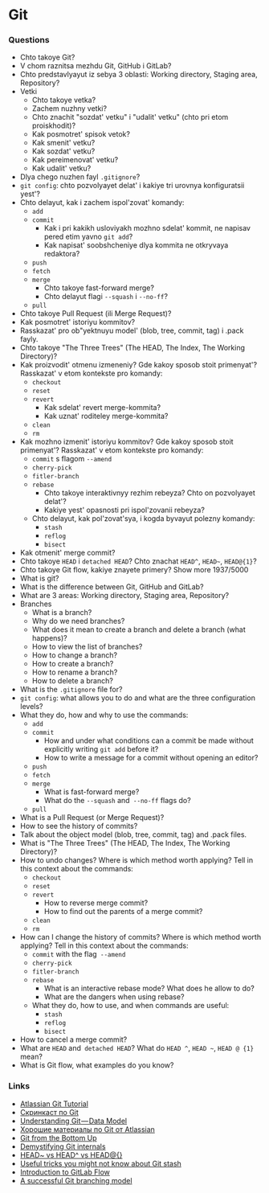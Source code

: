 # Git

### Questions

* Chto takoye Git?
* V chom raznitsa mezhdu Git, GitHub i GitLab?
* Chto predstavlyayut iz sebya 3 oblasti: Working directory, Staging area, Repository?
* Vetki
  * Chto takoye vetka?
  * Zachem nuzhny vetki?
  * Chto znachit "sozdat' vetku" i "udalit' vetku" (chto pri etom proiskhodit)?
  * Kak posmotret' spisok vetok?
  * Kak smenit' vetku?
  * Kak sozdat' vetku?
  * Kak pereimenovat' vetku?
  * Kak udalit' vetku?
* Dlya chego nuzhen fayl `.gitignore`?
* `git config`: chto pozvolyayet delat' i kakiye tri urovnya konfiguratsii yest'?
* Chto delayut, kak i zachem ispol'zovat' komandy:
  * `add`
  * `commit`
    * Kak i pri kakikh usloviyakh mozhno sdelat' kommit, ne napisav pered etim yavno `git add`?
    * Kak napisat' soobshcheniye dlya kommita ne otkryvaya redaktora?
  * `push`
  * `fetch`
  * `merge`
    * Chto takoye fast-forward merge?
    * Chto delayut flagi `--squash` i `--no-ff`?
  * `pull`
* Chto takoye Pull Request (ili Merge Request)?
* Kak posmotret' istoriyu kommitov?
* Rasskazat' pro ob"yektnuyu model' (blob, tree, commit, tag) i .pack fayly.
* Chto takoye "The Three Trees" (The HEAD, The Index, The Working Directory)?
* Kak proizvodit' otmenu izmeneniy? Gde kakoy sposob stoit primenyat'? Rasskazat' v etom kontekste pro komandy:
  * `checkout`
  * `reset`
  * `revert`
    * Kak sdelat' revert merge-kommita?
    * Kak uznat' roditeley merge-kommita?
  * `clean`
  * `rm`
* Kak mozhno izmenit' istoriyu kommitov? Gde kakoy sposob stoit primenyat'? Rasskazat' v etom kontekste pro komandy:
  * `commit` s flagom `--amend`
  * `cherry-pick`
  * `fitler-branch`
  * `rebase`
    * Chto takoye interaktivnyy rezhim rebeyza? Chto on pozvolyayet delat'?
    * Kakiye yest' opasnosti pri ispol'zovanii rebeyza?
  * Chto delayut, kak pol'zovat'sya, i kogda byvayut polezny komandy:
    * `stash`
    * `reflog`
    * `bisect`
* Kak otmenit' merge commit?
* Chto takoye `HEAD` i `detached HEAD`? Chto znachat `HEAD^`, `HEAD~`, `HEAD@{1}`?
* Chto takoye Git flow, kakiye znayete primery?
Show more
1937/5000
* What is git?
* What is the difference between Git, GitHub and GitLab?
* What are 3 areas: Working directory, Staging area, Repository?
* Branches
  * What is a branch?
  * Why do we need branches?
  * What does it mean to create a branch and delete a branch (what happens)?
  * How to view the list of branches?
  * How to change a branch?
  * How to create a branch?
  * How to rename a branch?
  * How to delete a branch?
* What is the `.gitignore` file for?
* `git config`: what allows you to do and what are the three configuration levels?
* What they do, how and why to use the commands:
  * `add`
  * `commit`
    * How and under what conditions can a commit be made without explicitly writing `git add` before it?
    * How to write a message for a commit without opening an editor?
  * `push`
  * `fetch`
  * `merge`
    * What is fast-forward merge?
    * What do the `--squash` and` --no-ff` flags do?
  * `pull`
* What is a Pull Request (or Merge Request)?
* How to see the history of commits?
* Talk about the object model (blob, tree, commit, tag) and .pack files.
* What is "The Three Trees" (The HEAD, The Index, The Working Directory)?
* How to undo changes? Where is which method worth applying? Tell in this context about the commands:
  * `checkout`
  * `reset`
  * `revert`
    * How to reverse merge commit?
    * How to find out the parents of a merge commit?
  * `clean`
  * `rm`
* How can I change the history of commits? Where is which method worth applying? Tell in this context about the commands:
  * `commit` with the flag` --amend`
  * `cherry-pick`
  * `fitler-branch`
  * `rebase`
    * What is an interactive rebase mode? What does he allow to do?
    * What are the dangers when using rebase?
  * What they do, how to use, and when commands are useful:
    * `stash`
    * `reflog`
    * `bisect`
* How to cancel a merge commit?
* What are `HEAD` and` detached HEAD`? What do `HEAD ^`, `HEAD ~`, `HEAD @ {1}` mean?
* What is Git flow, what examples do you know?


### Links
* [Atlassian Git Tutorial](https://www.atlassian.com/git)
* [Скринкаст по Git](https://learn.javascript.ru/screencast/git#intro-starting-video)
* [Understanding Git — Data Model](https://hackernoon.com/https-medium-com-zspajich-understanding-git-data-model-95eb16cc99f5)
* [Хорошие материалы по Git от Atlassian](https://www.atlassian.com/git)
* [Git from the Bottom Up](https://jwiegley.github.io/git-from-the-bottom-up/)
* [Demystifying Git internals](https://medium.com/@pawan_rawal/demystifying-git-internals-a004f0425a70)
* [HEAD~ vs HEAD^ vs HEAD@{}](https://stackoverflow.com/questions/26785118/head-vs-head-vs-head-also-known-as-tilde-vs-caret-vs-at-sign/26785200)
* [Useful tricks you might not know about Git stash](https://medium.freecodecamp.org/useful-tricks-you-might-not-know-about-git-stash-e8a9490f0a1a)
* [Introduction to GitLab Flow](https://docs.gitlab.com/ee/workflow/gitlab_flow.html)
* [A successful Git branching model](https://nvie.com/posts/a-successful-git-branching-model/)
